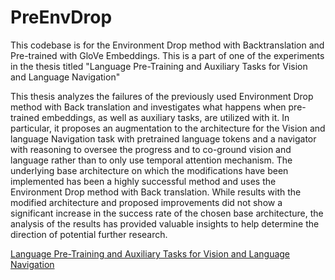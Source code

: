 # PreEnvDrop
<p>This codebase is for the Environment Drop method with Backtranslation and Pre-trained with GloVe Embeddings. This is a part of one of the experiments in the thesis titled "Language Pre-Training and Auxiliary Tasks for Vision 
and Language Navigation"</p>
<p> This thesis analyzes the failures of the previously used Environment Drop method with Back translation and investigates what happens when pre-trained embeddings, as well as auxiliary tasks, are utilized with it. In particular, it proposes an augmentation to the architecture for the Vision and language Navigation task with pretrained language tokens and a navigator with reasoning to oversee the progress and to co-ground vision and language rather than to only use temporal attention mechanism. The underlying base architecture on which the modifications have been implemented has been a highly successful method and uses the Environment Drop method with Back translation. While results with the modified architecture and proposed improvements did not show a significant increase in the success rate of the chosen base architecture, the analysis of the results has provided valuable insights to help determine the direction of potential further research. <p>

[Language Pre-Training and Auxiliary Tasks for Vision and Language Navigation](https://rc.library.uta.edu/uta-ir/handle/10106/30243 "Thesis documentation")
